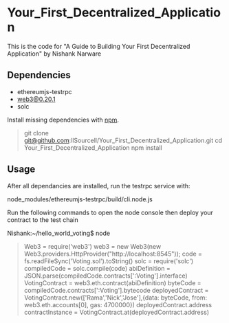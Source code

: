 # Your_First_Decentralized_Application
This is the code for "A Guide to Building Your First Decentralized Application" by Nishank Narware


## Dependencies

* ethereumjs-testrpc 
* web3@0.20.1
* solc

Install missing dependencies with [npm](https://www.npmjs.com/). 


> git clone git@github.com:llSourcell/Your_First_Decentralized_Application.git
> cd Your_First_Decentralized_Application
> npm install 


## Usage

After all dependancies are installed, run the testrpc service with:

node_modules/ethereumjs-testrpc/build/cli.node.js


Run the following commands to open the node console then deploy your contract to the test chain


Nishank:~/hello_world_voting$ node
> Web3 = require('web3')
> web3 = new Web3(new Web3.providers.HttpProvider("http://localhost:8545"));
> code = fs.readFileSync('Voting.sol').toString()
> solc = require('solc')
> compiledCode = solc.compile(code)
> abiDefinition = JSON.parse(compiledCode.contracts[':Voting'].interface)
> VotingContract = web3.eth.contract(abiDefinition)
> byteCode = compiledCode.contracts[':Voting'].bytecode
> deployedContract = VotingContract.new(['Rama','Nick','Jose'],{data: byteCode, from: web3.eth.accounts[0], gas: 4700000})
> deployedContract.address
> contractInstance = VotingContract.at(deployedContract.address)



